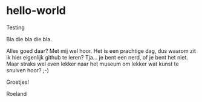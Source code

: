 # hello-world
Testing

Bla die bla die bla.

Alles goed daar? Met mij wel hoor. Het is een prachtige dag, dus waarom zit ik hier eigenlijk github te leren? Tja... je bent een nerd, of je bent het niet. Maar straks wel even lekker naar het museum om lekker wat kunst te snuiven hoor? ;-)

Groetjes!

Roeland
